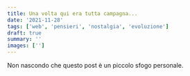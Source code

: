 ```yaml
---
title: Una volta qui era tutta campagna...
date: '2021-11-28'
tags: ['web', 'pensieri', 'nostalgia', 'evoluzione']
draft: true
summary: ''
images: ['']
---
```


Non nascondo che questo post è un piccolo sfogo personale.
